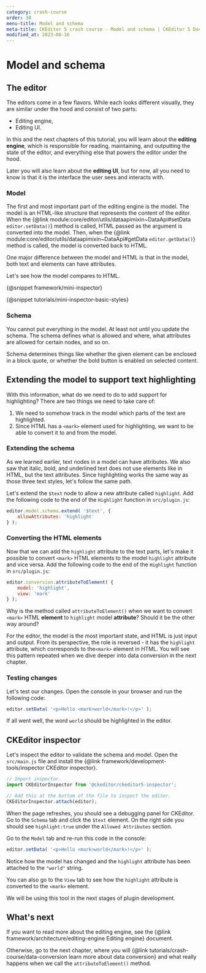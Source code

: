 ```yaml
---
category: crash-course
order: 30
menu-title: Model and schema
meta-title: CKEditor 5 crash course - Model and schema | CKEditor 5 Documentation
modified_at: 2023-08-16
---
```


# Model and schema

## The editor

The editors come in a few flavors. While each looks different visually, they are similar under the hood and consist of two parts:

* Editing engine,
* Editing UI.

In this and the next chapters of this tutorial, you will learn about the **editing engine**, which is responsible for reading, maintaining, and outputting the state of the editor, and everything else that powers the editor under the hood.

Later you will also learn about the **editing UI**, but for now, all you need to know is that it is the interface the user sees and interacts with.

### Model

The first and most important part of the editing engine is the model. The model is an HTML-like structure that represents the content of the editor. When the {@link module:core/editor/utils/dataapimixin~DataApi#setData `editor.setData()`} method is called, HTML passed as the argument is converted into the model. Then, when the {@link module:core/editor/utils/dataapimixin~DataApi#getData `editor.getData()`} method is called, the model is converted back to HTML.

One major difference between the model and HTML is that in the model, both text and elements can have attributes.

Let's see how the model compares to HTML.

{@snippet framework/mini-inspector}

{@snippet tutorials/mini-inspector-basic-styles}

### Schema

You cannot put everything in the model. At least not until you update the schema. The schema defines what is allowed and where, what attributes are allowed for certain nodes, and so on.

Schema determines things like whether the given element can be enclosed in a block quote, or whether the bold button is enabled on selected content.

## Extending the model to support text highlighting

With this information, what do we need to do to add support for highlighting? There are two things we need to take care of:

1. We need to somehow track in the model which parts of the text are highlighted.
2. Since HTML has a `<mark>` element used for highlighting, we want to be able to convert it to and from the model.

### Extending the schema

As we learned earlier, text nodes in a model can have attributes. We also saw that italic, bold, and underlined text does not use elements like in HTML, but the text attributes. Since highlighting works the same way as those three text styles, let's follow the same path.

Let's extend the `$text` node to allow a new attribute called `highlight`. Add the following code to the end of the `Highlight` function in `src/plugin.js`:

```js
editor.model.schema.extend( '$text', {
	allowAttributes: 'highlight'
} );
```

### Converting the HTML elements

Now that we can add the `highlight` attribute to the text parts, let's make it possible to convert `<mark>` HTML elements to the model `highlight` attribute and vice versa. Add the following code to the end of the `Highlight` function in `src/plugin.js`:

```js
editor.conversion.attributeToElement( {
	model: 'highlight',
	view: 'mark'
} );
```

Why is the method called `attributeToElement()` when we want to convert `<mark>` HTML **element** to `highlight` model **attribute**? Should it be the other way around?

For the editor, the model is the most important state, and HTML is just input and output. From its perspective, the role is reversed - it has the `highlight` attribute, which corresponds to the`<mark>` element in HTML. You will see this pattern repeated when we dive deeper into data conversion in the next chapter.

### Testing changes

Let's test our changes. Open the console in your browser and run the following code:

```js
editor.setData( '<p>Hello <mark>world</mark>!</p>' );
```

If all went well, the word `world` should be highlighted in the editor.

## CKEditor inspector

Let's inspect the editor to validate the schema and model. Open the `src/main.js` file and install the {@link framework/development-tools/inspector CKEditor inspector}.

```js
// Import inspector.
import CKEditorInspector from '@ckeditor/ckeditor5-inspector';

// Add this at the bottom of the file to inspect the editor.
CKEditorInspector.attach(editor);
```

When the page refreshes, you should see a debugging panel for CKEditor. Go to the `Schema` tab and click the `$text` element. On the right side you should see `highlight:true` under the `Allowed Attributes` section.

Go to the `Model` tab and re-run this code in the console:

```js
editor.setData( '<p>Hello <mark>world</mark>!</p>' );
```

Notice how the model has changed and the `highlight` attribute has been attached to the `"world"` string.

You can also go to the `View` tab to see how the `highlight` attribute is converted to the `<mark>` element.

We will be using this tool in the next stages of plugin development.

## What's next

If you want to read more about the editing engine, see the {@link framework/architecture/editing-engine Editing engine} document.

Otherwise, go to the next chapter, where you will {@link tutorials/crash-course/data-conversion learn more about data conversion} and what really happens when we call the `attributeToElement()` method.
